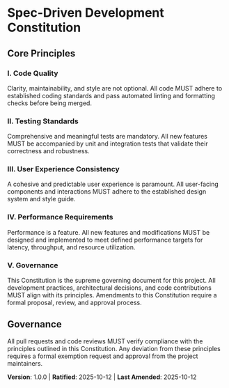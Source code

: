 <!--
---
Sync Impact Report
---
Version change: 0.0.0 → 1.0.0
Modified principles:
- PRINCIPLE_1_NAME → I. Code Quality
- PRINCIPLE_2_NAME → II. Testing Standards
- PRINCIPLE_3_NAME → III. User Experience Consistency
- PRINCIPLE_4_NAME → IV. Performance Requirements
- PRINCIPLE_5_NAME → V. Governance
Added sections: None
Removed sections:
- SECTION_2_NAME
- SECTION_3_NAME
Templates requiring updates:
- ✅ .specify/templates/plan-template.md
- ⚠ .specify/templates/spec-template.md
- ⚠ .specify/templates/tasks-template.md
Follow-up TODOs: None
-->
# Spec-Driven Development Constitution

## Core Principles

### I. Code Quality
Clarity, maintainability, and style are not optional. All code MUST adhere to established coding standards and pass automated linting and formatting checks before being merged.

### II. Testing Standards
Comprehensive and meaningful tests are mandatory. All new features MUST be accompanied by unit and integration tests that validate their correctness and robustness.

### III. User Experience Consistency
A cohesive and predictable user experience is paramount. All user-facing components and interactions MUST adhere to the established design system and style guide.

### IV. Performance Requirements
Performance is a feature. All new features and modifications MUST be designed and implemented to meet defined performance targets for latency, throughput, and resource utilization.

### V. Governance
This Constitution is the supreme governing document for this project. All development practices, architectural decisions, and code contributions MUST align with its principles. Amendments to this Constitution require a formal proposal, review, and approval process.

## Governance

All pull requests and code reviews MUST verify compliance with the principles outlined in this Constitution. Any deviation from these principles requires a formal exemption request and approval from the project maintainers.

**Version**: 1.0.0 | **Ratified**: 2025-10-12 | **Last Amended**: 2025-10-12
